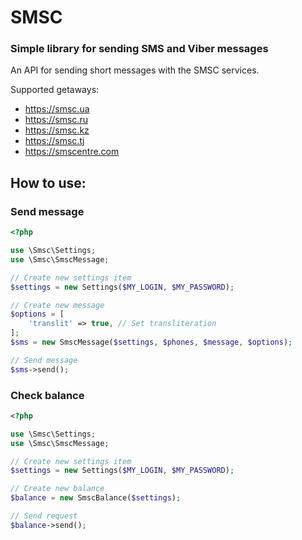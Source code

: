 # SMSC

### Simple library for sending SMS and Viber messages

An API for sending short messages with the SMSC services.

Supported getaways:

- https://smsc.ua 
- https://smsc.ru 
- https://smsc.kz 
- https://smsc.tj 
- https://smscentre.com


## How to use:

### Send message
```php
<?php

use \Smsc\Settings;
use \Smsc\SmscMessage;

// Create new settings item
$settings = new Settings($MY_LOGIN, $MY_PASSWORD);

// Create new message
$options = [
    'translit' => true, // Set transliteration
];
$sms = new SmscMessage($settings, $phones, $message, $options);

// Send message
$sms->send();
```

### Check balance
```php
<?php

use \Smsc\Settings;
use \Smsc\SmscMessage;

// Create new settings item
$settings = new Settings($MY_LOGIN, $MY_PASSWORD);

// Create new balance
$balance = new SmscBalance($settings);

// Send request
$balance->send();
```
